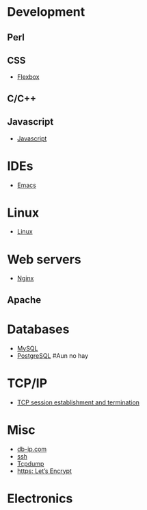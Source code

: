 <!-- TITLE: Snippets -->

# Development
## Perl

## CSS
* [Flexbox](/css/flexbox)

## C/C++

## Javascript
* [Javascript](/javascript)


# IDEs
* [Emacs](/emacs)

# Linux
* [Linux](/linux)



# Web servers
* [Nginx](/nginx)



## Apache


# Databases

* [MySQL](/mysql)
* [PostgreSQL](/postgresql) #Aun no hay


# TCP/IP

* [TCP session establishment and termination](/tcpip/sessioneandtermination)



# Misc
* [db-ip.com](/misc/dbip)
* [ssh](/misc/ssh)
* [Tcpdump](/misc/tcpdump)
* [https: Let’s Encrypt](/misc/letsencrypt)

# Electronics


